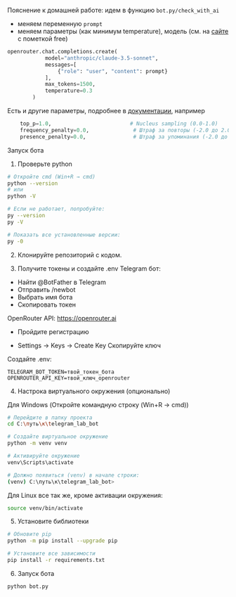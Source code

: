 Пояснение к домашней работе: идем в функцию ```bot.py/check_with_ai```
- меняем переменную ```prompt```
- меняем параметры (как минимум temperature), модель (см. на [сайте](https://openrouter.ai) c пометкой free)

```python
openrouter.chat.completions.create(
            model="anthropic/claude-3.5-sonnet",
            messages=[
                {"role": "user", "content": prompt}
            ],
            max_tokens=1500,
            temperature=0.3
        )

```


Есть и другие параметры, подробнее в [документации](https://openrouter.ai/docs), например
```python
    top_p=1.0,                         # Nucleus sampling (0.0-1.0)
    frequency_penalty=0.0,              # Штраф за повторы (-2.0 до 2.0)
    presence_penalty=0.0,               # Штраф за упоминания (-2.0 до 2.0)
```


Запуск бота

1. Проверьте python
```bash
# Откройте cmd (Win+R → cmd)
python --version
# или
python -V

# Если не работает, попробуйте:
py --version
py -V

# Показать все установленные версии:
py -0

```

2. Клонируйте репозиторий с кодом. 


3. Получите токены и создайте .env 
Telegram бот:

- Найти @BotFather в Telegram
- Отправить /newbot
- Выбрать имя бота
- Скопировать токен

OpenRouter API:
https://openrouter.ai

- Пройдите регистрацию

- Settings → Keys → Create Key
Скопируйте ключ


Создайте .env:
```
TELEGRAM_BOT_TOKEN=твой_токен_бота
OPENROUTER_API_KEY=твой_ключ_openrouter
```

4. Настрока виртуального окружения (опционально)


Для  Windows (Откройте командную строку (Win+R → cmd))
```bash
# Перейдите в папку проекта
cd C:\путь\к\telegram_lab_bot

# Создайте виртуальное окружение
python -m venv venv

# Активируйте окружение
venv\Scripts\activate

# Должно появиться (venv) в начале строки:
(venv) C:\путь\к\telegram_lab_bot>
```

Для Linux все так же, кроме активации окружения:

```bash
source venv/bin/activate

```

5. Установите библиотеки


```bash
# Обновите pip
python -m pip install --upgrade pip

# Установите все зависимости
pip install -r requirements.txt
```

6. Запуск бота

```bash
python bot.py
```

